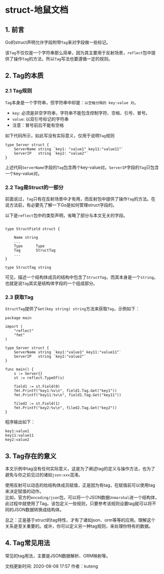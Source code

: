 # struct-地鼠文档

## 1. 前言 <a id="3ib25u"></a>

Go的struct声明允许字段附带`Tag`来对字段做一些标记。

该`Tag`不仅仅是一个字符串那么简单，因为其主要用于反射场景，`reflect`包中提供了操作`Tag`的方法，所以`Tag`写法也要遵循一定的规则。

## 2. Tag的本质 <a id="9airx0"></a>

### 2.1 Tag规则 <a id="6ixofb"></a>

`Tag`本身是一个字符串，但字符串中却是：`以空格分隔的 key:value 对`。

* `key`: 必须是非空字符串，字符串不能包含控制字符、空格、引号、冒号。
* `value`: 以双引号标记的字符串
* 注意：冒号前后不能有空格

如下代码所示，如此写没有实际意义，仅用于说明`Tag`规则

```text
type Server struct {
    ServerName string `key1: "value1" key11:"value11"`
    ServerIP   string `key2: "value2"`
}
```

上述代码`ServerName`字段的`Tag`包含两个key-value对。`ServerIP`字段的`Tag`只包含一个key-value对。

### 2.2 Tag是Struct的一部分 <a id="epn3dc"></a>

前面说过，`Tag`只有在反射场景中才有用，而反射包中提供了操作`Tag`的方法。在说方法前，有必要先了解一下Go是如何管理struct字段的。

以下是`reflect`包中的类型声明，省略了部分与本文无关的字段。

```text

type StructField struct {
    
    Name string
    ...
    Type      Type      
    Tag       StructTag 
    ...
}

type StructTag string
```

可见，描述一个结构体成员的结构中包含了`StructTag`，而其本身是一个`string`。也就是说`Tag`其实是结构体字段的一个组成部分。

### 2.3 获取Tag <a id="e4qhle"></a>

`StructTag`提供了`Get(key string) string`方法来获取`Tag`，示例如下：

```text
package main

import (
    "reflect"
    "fmt"
)

type Server struct {
    ServerName string `key1:"value1" key11:"value11"`
    ServerIP   string `key2:"value2"`
}

func main() {
    s := Server{}
    st := reflect.TypeOf(s)

    field1 := st.Field(0)
    fmt.Printf("key1:%v\n", field1.Tag.Get("key1"))
    fmt.Printf("key11:%v\n", field1.Tag.Get("key11"))

    filed2 := st.Field(1)
    fmt.Printf("key2:%v\n", filed2.Tag.Get("key2"))
}
```

程序输出如下：

```text
key1:value1
key11:value11
key2:value2
```

## 3. Tag存在的意义 <a id="ghz2dn"></a>

本文示例中tag没有任何实际意义，这是为了阐述tag的定义与操作方法，也为了避免与你之前见过的诸如`json:xxx`混淆。

使用反射可以动态的给结构体成员赋值，正是因为有tag，在赋值前可以使用tag来决定赋值的动作。  
比如，官方的`encoding/json`包，可以将一个JSON数据`Unmarshal`进一个结构体，此过程中就使用了Tag。该包定义一些规则，只要参考该规则设置tag就可以将不同的JSON数据转换成结构体。

总之：正是基于struct的tag特性，才有了诸如json、orm等等的应用。理解这个关系是至关重要的。或许，你可以定义另一种tag规则，来处理你特有的数据。

## 4. Tag常见用法 <a id="fukhi7"></a>

常见的tag用法，主要是JSON数据解析、ORM映射等。

文档更新时间: 2020-08-08 17:57   作者：kuteng

